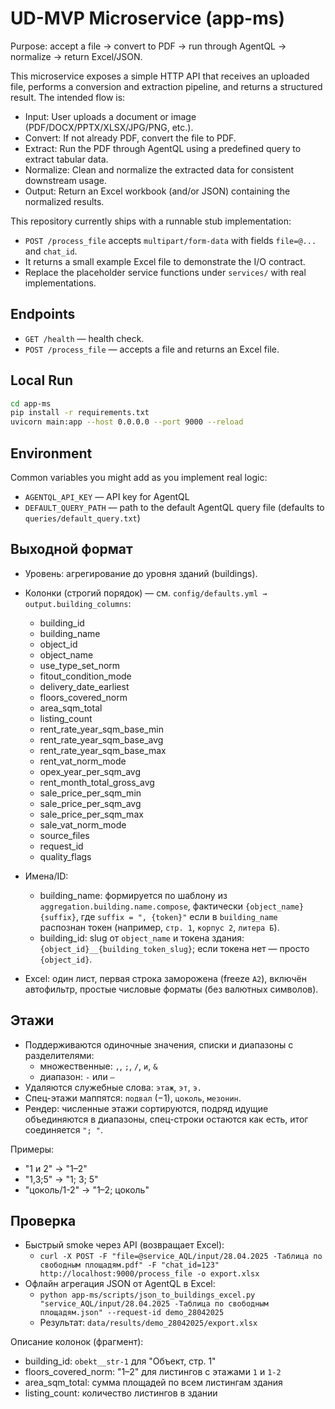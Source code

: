 # UD-MVP Microservice (app-ms)

Purpose: accept a file → convert to PDF → run through AgentQL → normalize → return Excel/JSON.

This microservice exposes a simple HTTP API that receives an uploaded file, performs a
conversion and extraction pipeline, and returns a structured result. The intended flow is:

- Input: User uploads a document or image (PDF/DOCX/PPTX/XLSX/JPG/PNG, etc.).
- Convert: If not already PDF, convert the file to PDF.
- Extract: Run the PDF through AgentQL using a predefined query to extract tabular data.
- Normalize: Clean and normalize the extracted data for consistent downstream usage.
- Output: Return an Excel workbook (and/or JSON) containing the normalized results.

This repository currently ships with a runnable stub implementation:

- `POST /process_file` accepts `multipart/form-data` with fields `file=@...` and `chat_id`.
- It returns a small example Excel file to demonstrate the I/O contract.
- Replace the placeholder service functions under `services/` with real implementations.

## Endpoints

- `GET /health` — health check.
- `POST /process_file` — accepts a file and returns an Excel file.

## Local Run

```bash
cd app-ms
pip install -r requirements.txt
uvicorn main:app --host 0.0.0.0 --port 9000 --reload
```

## Environment

Common variables you might add as you implement real logic:

- `AGENTQL_API_KEY` — API key for AgentQL
- `DEFAULT_QUERY_PATH` — path to the default AgentQL query file (defaults to `queries/default_query.txt`)

## Выходной формат

- Уровень: агрегирование до уровня зданий (buildings).
- Колонки (строгий порядок) — см. `config/defaults.yml → output.building_columns`:
  - building_id
  - building_name
  - object_id
  - object_name
  - use_type_set_norm
  - fitout_condition_mode
  - delivery_date_earliest
  - floors_covered_norm
  - area_sqm_total
  - listing_count
  - rent_rate_year_sqm_base_min
  - rent_rate_year_sqm_base_avg
  - rent_rate_year_sqm_base_max
  - rent_vat_norm_mode
  - opex_year_per_sqm_avg
  - rent_month_total_gross_avg
  - sale_price_per_sqm_min
  - sale_price_per_sqm_avg
  - sale_price_per_sqm_max
  - sale_vat_norm_mode
  - source_files
  - request_id
  - quality_flags

- Имена/ID:
  - building_name: формируется по шаблону из `aggregation.building.name.compose`, фактически `{object_name}{suffix}`, где `suffix = ", {token}"` если в `building_name` распознан токен (например, `стр. 1`, `корпус 2`, `литера Б`).
  - building_id: slug от `object_name` и токена здания: `{object_id}__{building_token_slug}`; если токена нет — просто `{object_id}`.

- Excel: один лист, первая строка заморожена (freeze `A2`), включён автофильтр, простые числовые форматы (без валютных символов).

## Этажи

- Поддерживаются одиночные значения, списки и диапазоны с разделителями:
  - множественные: `,`, `;`, `/`, ` и `, `&`
  - диапазон: `-` или `–`
- Удаляются служебные слова: `этаж`, `эт`, `э.`
- Спец-этажи маппятся: `подвал` (−1), `цоколь`, `мезонин`.
- Рендер: численные этажи сортируются, подряд идущие объединяются в диапазоны, спец-строки остаются как есть, итог соединяется `"; "`.

Примеры:
- "1 и 2" → "1–2"
- "1,3;5" → "1; 3; 5"
- "цоколь/1-2" → "1–2; цоколь"

## Проверка

- Быстрый smoke через API (возвращает Excel):
  - `curl -X POST -F "file=@service_AQL/input/28.04.2025 -Таблица по свободным площадям.pdf" -F "chat_id=123" http://localhost:9000/process_file -o export.xlsx`
- Офлайн агрегация JSON от AgentQL в Excel:
  - `python app-ms/scripts/json_to_buildings_excel.py "service_AQL/input/28.04.2025 -Таблица по свободным площадям.json" --request-id demo_28042025`
  - Результат: `data/results/demo_28042025/export.xlsx`

Описание колонок (фрагмент):
- building_id: `obekt__str-1` для "Объект, стр. 1"
- floors_covered_norm: "1–2" для листингов с этажами `1` и `1-2`
- area_sqm_total: сумма площадей по всем листингам здания
- listing_count: количество листингов в здании
